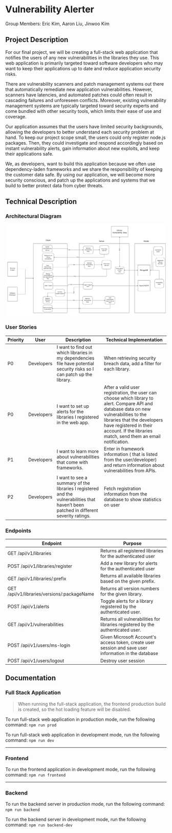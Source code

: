 # Vulnerability Alerter

Group Members: Eric Kim, Aaron Liu, Jinwoo Kim

## Project Description
For our final project, we will be creating a full-stack web application that notifies the users of any new vulnerabilities in the libraries they use. This web application is primarily targeted toward software developers who may want to keep their applications up to date and reduce application security risks. 

There are vulnerability scanners and patch management systems out there that automatically remediate new application vulnerabilities. However, scanners have latencies, and automated patches could often result in cascading failures and unforeseen conflicts. Moreover, existing vulnerability management systems are typically targeted toward security experts and come bundled with other security tools, which limits their ease of use and coverage. 

Our application assumes that the users have limited security backgrounds, allowing the developers to better understand each security problem at hand. To keep our project scope small, the users could only register node.js packages. Then, they could investigate and respond accordingly based on instant vulnerability alerts, gain information about new exploits, and keep their applications safe. 

We, as developers, want to build this application because we often use dependency-laden frameworks and we share the responsibility of keeping the customer data safe. By using our application, we will become more security conscious, and patch up the applications and systems that we build to better protect data from cyber threats.

## Technical Description

### Architectural Diagram
<p align="center">
  <img src="./assets/Architecture_Diagram_Frame.jpg" />
</p>

### User Stories
| Priority | User       | Description                                                                                                                            | Technical Implementation                                                                                                                                                                                                                                              |
|----------|------------|----------------------------------------------------------------------------------------------------------------------------------------|-----------------------------------------------------------------------------------------------------------------------------------------------------------------------------------------------------------------------------------------------------------------------|
| P0       | Developers | I want to find out which libraries in my dependencies file have potential security risks so I can patch up the library.                | When retrieving security breach data, add a filter for each library.                                                                                                                                                                                                  |
| P0       | Developers | I want to set up alerts for the libraries I registered in the web app.                                                                 | After a valid user registration, the user can choose which library to alert.   Compare API and database data on new vulnerabilities to the libraries that the developers have registered in their account.   If the libraries match, send them an email notification. |
| P1       | Developers | I want to learn more about vulnerabilities that come with frameworks.                                                                  | Enter in framework information ( that is listed from the user/developer) and return information about vulnerabilities from APIs.                                                                                                                                      |
| P2       | Developers | I want to see a summary of the libraries I registered and the vulnerabilities that haven’t been patched in different severity ratings. | Fetch registration information from the database to show statistics on user                                                                                                                                                                                           |

### Endpoints
| Endpoint                                    | Purpose                                                                                               |
|---------------------------------------------|-------------------------------------------------------------------------------------------------------|
| GET /api/v1/libraries                       | Returns all registered libraries for the authenticated user                                           |
| POST /api/v1/libraries/register             | Add a new library for alerts for the authenticated user                                               |
| GET /api/v1/libraries/:prefix               | Returns all available libraries based on the given prefix.                                            |
| GET /api/v1/libraries/versions/:packageName | Returns all version numbers for the given library.                                                    |
| POST /api/v1/alerts                         | Toggle alerts for a library registered by the authenticated user.                                     |
| GET /api/v1/vulnerabilities                 | Returns all vulnerabilities for libraries registered by the authenticated user.                       |
| POST /api/v1/users/ms-login                 | Given Microsoft Account's access token, create user session and save user information in the database |
| POST /api/v1/users/logout                   | Destroy user session                                                                                  |

## Documentation

### Full Stack Application
> When running the full-stack application, the frontend production build is created, so the hot loading feature will be disabled.

To run full-stack web application in production mode, run the following command: `npm run prod`

To run full-stack web application in development mode, run the following command: `npm run dev`

- - - 
### Frontend
To run the frontend application in development mode, run the following command: `npm run frontend`

- - - 
### Backend
To run the backend server in production mode, run the following command: `npm run backend`

To run the backend server in development mode, run the following command: `npm run backend-dev`
